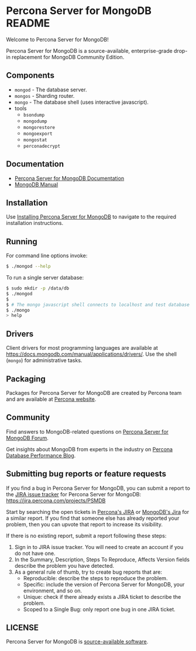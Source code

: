 # Percona Server for MongoDB README

Welcome to Percona Server for MongoDB!

Percona Server for MongoDB is a source-available, enterprise-grade drop-in replacement for MongoDB Community Edition.

## Components

- `mongod` - The database server.
- `mongos` - Sharding router.
- `mongo` - The database shell (uses interactive javascript).
- tools
  - `bsondump`
  - `mongodump`
  - `mongorestore`
  - `mongoexport`
  - `mongostat`
  - `perconadecrypt`

## Documentation

- [Percona Server for MongoDB Documentation](https://docs.percona.com/percona-server-for-mongodb/)
- [MongoDB Manual](https://docs.mongodb.com/manual/)

## Installation

Use [Installing Percona Server for MongoDB](https://docs.percona.com/percona-server-for-mongodb/latest/install/index.html) to navigate to the required installation instructions.

## Running

For command line options invoke:

```bash
$ ./mongod --help
```

To run a single server database:

```bash
$ sudo mkdir -p /data/db
$ ./mongod
$
$ # The mongo javascript shell connects to localhost and test database by default:
$ ./mongo
> help
```

## Drivers

Client drivers for most programming languages are available at
https://docs.mongodb.com/manual/applications/drivers/. Use the shell
(`mongo`) for administrative tasks.

## Packaging

Packages for Percona Server for MongoDB are created by Percona team and are available at [Percona website](https://www.percona.com/downloads).

## Community

Find answers to MongoDB-related questions on [Percona Server for MongoDB Forum](https://forums.percona.com/categories/percona-server-for-mongodb).

Get insights about MongoDB from experts in the industry on [Percona Database Performance Blog](https://www.percona.com/blog/category/mongodb/).

## Submitting bug reports or feature requests

If you find a bug in Percona Server for MongoDB, you can submit a report to the [JIRA issue tracker](https://jira.percona.com/projects/PSMDB) for Percona Server for MongoDB:
https://jira.percona.com/projects/PSMDB

Start by searching the open tickets in [Percona's JIRA](https://jira.percona.com/projects/PSMDB) or [MongoDB's Jira](https://jira.mongodb.org/) for a similar report. If you find that someone else has already reported your problem, then you can upvote that report to increase its visibility.

If there is no existing report, submit a report following these steps:

1. Sign in to JIRA issue tracker. You will need to create an account if you do not have one.
2. In the Summary, Description, Steps To Reproduce, Affects Version fields describe the problem you have detected.
3. As a general rule of thumb, try to create bug reports that are:
   - Reproducible: describe the steps to reproduce the problem.
   - Specific: include the version of Percona Server for MongoDB, your environment, and so on.
   - Unique: check if there already exists a JIRA ticket to describe the problem.
   - Scoped to a Single Bug: only report one bug in one JIRA ticket.

## LICENSE

Percona Server for MongoDB is [source-available software](https://en.wikipedia.org/wiki/Source-available_software).
